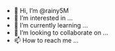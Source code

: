 - 👋 Hi, I’m @rainy5M
- 👀 I’m interested in ...
- 🌱 I’m currently learning ...
- 💞️ I’m looking to collaborate on ...
- 📫 How to reach me ...

<!---
rainy5M/rainy5M is a ✨ special ✨ repository because its `README.md` (this file) appears on your GitHub profile.
You can click the Preview link to take a look at your changes.
--->
